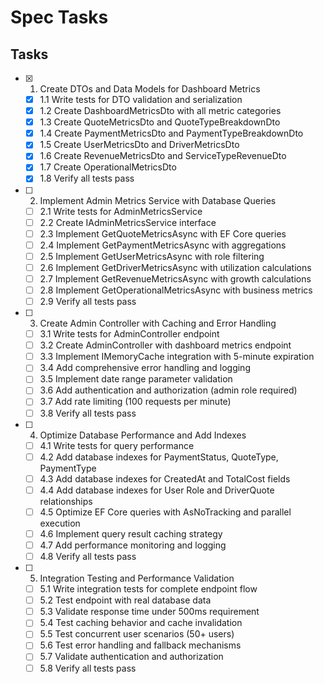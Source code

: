 # Spec Tasks

## Tasks

- [x] 1. Create DTOs and Data Models for Dashboard Metrics
  - [x] 1.1 Write tests for DTO validation and serialization
  - [x] 1.2 Create DashboardMetricsDto with all metric categories
  - [x] 1.3 Create QuoteMetricsDto and QuoteTypeBreakdownDto
  - [x] 1.4 Create PaymentMetricsDto and PaymentTypeBreakdownDto
  - [x] 1.5 Create UserMetricsDto and DriverMetricsDto
  - [x] 1.6 Create RevenueMetricsDto and ServiceTypeRevenueDto
  - [x] 1.7 Create OperationalMetricsDto
  - [x] 1.8 Verify all tests pass

- [ ] 2. Implement Admin Metrics Service with Database Queries
  - [ ] 2.1 Write tests for AdminMetricsService
  - [ ] 2.2 Create IAdminMetricsService interface
  - [ ] 2.3 Implement GetQuoteMetricsAsync with EF Core queries
  - [ ] 2.4 Implement GetPaymentMetricsAsync with aggregations
  - [ ] 2.5 Implement GetUserMetricsAsync with role filtering
  - [ ] 2.6 Implement GetDriverMetricsAsync with utilization calculations
  - [ ] 2.7 Implement GetRevenueMetricsAsync with growth calculations
  - [ ] 2.8 Implement GetOperationalMetricsAsync with business metrics
  - [ ] 2.9 Verify all tests pass

- [ ] 3. Create Admin Controller with Caching and Error Handling
  - [ ] 3.1 Write tests for AdminController endpoint
  - [ ] 3.2 Create AdminController with dashboard metrics endpoint
  - [ ] 3.3 Implement IMemoryCache integration with 5-minute expiration
  - [ ] 3.4 Add comprehensive error handling and logging
  - [ ] 3.5 Implement date range parameter validation
  - [ ] 3.6 Add authentication and authorization (admin role required)
  - [ ] 3.7 Add rate limiting (100 requests per minute)
  - [ ] 3.8 Verify all tests pass

- [ ] 4. Optimize Database Performance and Add Indexes
  - [ ] 4.1 Write tests for query performance
  - [ ] 4.2 Add database indexes for PaymentStatus, QuoteType, PaymentType
  - [ ] 4.3 Add database indexes for CreatedAt and TotalCost fields
  - [ ] 4.4 Add database indexes for User Role and DriverQuote relationships
  - [ ] 4.5 Optimize EF Core queries with AsNoTracking and parallel execution
  - [ ] 4.6 Implement query result caching strategy
  - [ ] 4.7 Add performance monitoring and logging
  - [ ] 4.8 Verify all tests pass

- [ ] 5. Integration Testing and Performance Validation
  - [ ] 5.1 Write integration tests for complete endpoint flow
  - [ ] 5.2 Test endpoint with real database data
  - [ ] 5.3 Validate response time under 500ms requirement
  - [ ] 5.4 Test caching behavior and cache invalidation
  - [ ] 5.5 Test concurrent user scenarios (50+ users)
  - [ ] 5.6 Test error handling and fallback mechanisms
  - [ ] 5.7 Validate authentication and authorization
  - [ ] 5.8 Verify all tests pass
